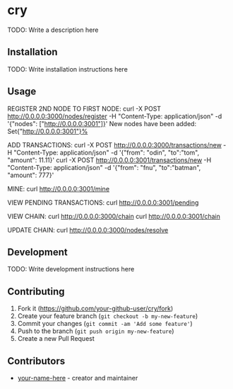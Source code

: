 # cry

TODO: Write a description here

## Installation

TODO: Write installation instructions here

## Usage

REGISTER 2ND NODE TO FIRST NODE:
curl -X POST http://0.0.0.0:3000/nodes/register -H "Content-Type: application/json" -d '{"nodes": ["http://0.0.0.0:3001"]}'
New nodes have been added: Set{"http://0.0.0.0:3001"}%

ADD TRANSACTIONS:
curl -X POST http://0.0.0.0:3000/transactions/new -H "Content-Type: application/json" -d '{"from": "odin", "to":"tom", "amount": 11.11}'
curl -X POST http://0.0.0.0:3001/transactions/new -H "Content-Type: application/json" -d '{"from": "fnu", "to":"batman", "amount": 777}'

MINE:
curl http://0.0.0.0:3001/mine

VIEW PENDING TRANSACTIONS:
curl http://0.0.0.0:3001/pending

VIEW CHAIN:
curl http://0.0.0.0:3000/chain
curl http://0.0.0.0:3001/chain

UPDATE CHAIN:
curl http://0.0.0.0:3000/nodes/resolve

## Development

TODO: Write development instructions here

## Contributing

1. Fork it (<https://github.com/your-github-user/cry/fork>)
2. Create your feature branch (`git checkout -b my-new-feature`)
3. Commit your changes (`git commit -am 'Add some feature'`)
4. Push to the branch (`git push origin my-new-feature`)
5. Create a new Pull Request

## Contributors

- [your-name-here](https://github.com/your-github-user) - creator and maintainer
